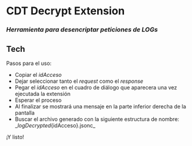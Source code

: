 # CDT Decrypt Extension

### _Herramienta para desencriptar peticiones de LOGs_

## Tech

Pasos para el uso:

- Copiar el _idAcceso_
- Dejar seleccionar tanto el _request_ como el _response_
- Pegar el _idAcceso_ en el cuadro de diálogo que aparecera una vez ejecutada la extensión
- Esperar el proceso
- Al finalizar se mostrará una mensaje en la parte inferior derecha de la pantalla
- Buscar el archivo generado con la siguiente estructura de nombre: \__logDecrypted_{idAcceso}.jsonc\_

¡Y listo!

